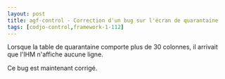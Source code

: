 ```yaml
---
layout: post
title: agf-control - Correction d'un bug sur l'écran de quarantaine
tags: [codjo-control,framework-1-112]
---
```

Lorsque la table de quarantaine comporte plus de 30 colonnes, il arrivait que l'IHM n'affiche aucune ligne.

Ce bug est maintenant corrigé.